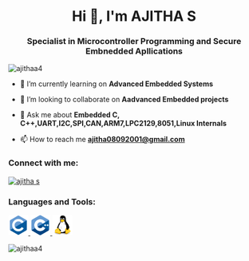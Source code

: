 <h1 align="center">Hi 👋, I'm AJITHA S</h1>
<h3 align="center">Specialist in Microcontroller Programming and Secure Embnedded Apllications</h3>

<p align="left"> <img src="https://komarev.com/ghpvc/?username=ajithaa4&label=Profile%20views&color=0e75b6&style=flat" alt="ajithaa4" /> </p>

- 🔭 I’m currently learning on **Advanced Embedded Systems**

- 👯 I’m looking to collaborate on **Aadvanced Embedded projects**

- 💬 Ask me about **Embedded C, C++,UART,I2C,SPI,CAN,ARM7,LPC2129,8051,Linux Internals**

- 📫 How to reach me **ajitha08092001@gmail.com**

<h3 align="left">Connect with me:</h3>
<p align="left">
<a href="https://linkedin.com/in/ajitha s" target="blank"><img align="center" src="https://raw.githubusercontent.com/rahuldkjain/github-profile-readme-generator/master/src/images/icons/Social/linked-in-alt.svg" alt="ajitha s" height="30" width="40" /></a>
</p>

<h3 align="left">Languages and Tools:</h3>
<p align="left"> <a href="https://www.cprogramming.com/" target="_blank" rel="noreferrer"> <img src="https://raw.githubusercontent.com/devicons/devicon/master/icons/c/c-original.svg" alt="c" width="40" height="40"/> </a> <a href="https://www.w3schools.com/cpp/" target="_blank" rel="noreferrer"> <img src="https://raw.githubusercontent.com/devicons/devicon/master/icons/cplusplus/cplusplus-original.svg" alt="cplusplus" width="40" height="40"/> </a> <a href="https://www.linux.org/" target="_blank" rel="noreferrer"> <img src="https://raw.githubusercontent.com/devicons/devicon/master/icons/linux/linux-original.svg" alt="linux" width="40" height="40"/> </a> </p>

<p><img align="center" src="https://github-readme-stats.vercel.app/api/top-langs?username=ajithaa4&show_icons=true&locale=en&layout=compact" alt="ajithaa4" /></p>

